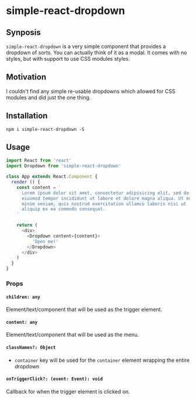 # simple-react-dropdown

## Synposis

`simple-react-dropdown` is a very simple component that provides a dropdown of
sorts. You can actually think of it as a modal. It comes with no styles, but
with support to use CSS modules styles.

## Motivation

I couldn't find any simple re-usable dropdowns which allowed for CSS modules and
did just the one thing.

## Installation

```
npm i simple-react-dropdown -S
```

## Usage

```js
import React from 'react'
import Dropdown from 'simple-react-dropdown'

class App extends React.Component {
  render () {
    const content = `
      Lorem ipsum dolor sit amet, consectetur adipisicing elit, sed do
      eiusmod tempor incididunt ut labore et dolore magna aliqua. Ut enim ad
      minim veniam, quis nostrud exercitation ullamco laboris nisi ut
      aliquip ex ea commodo consequat.
    `

    return (
      <div>
        <Dropdown content={content}>
          'Open me!'
        </Dropdown>
      </div>
    )
  }
}
```

### Props

#### `children: any`

Element/text/component that will be used as the trigger element.

#### `content: any`

Element/text/component that will be used as the menu.

#### `classNames?: Object`

* `container` key will be used for the `container` element wrapping the entire dropdown

#### `onTriggerClick?: (event: Event): void`

Callback for when the trigger element is clicked on.
